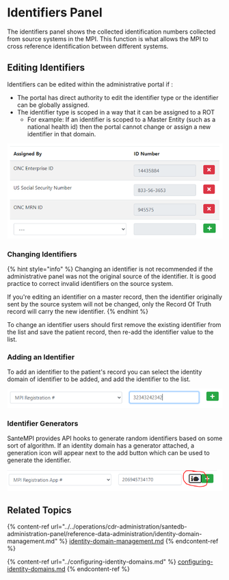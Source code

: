 # Identifiers Panel

The identifiers panel shows the collected identification numbers collected from source systems in the MPI. This function is what allows the MPI to cross reference identification between different systems.

## Editing Identifiers

Identifiers can be edited within the administrative portal if :

* The portal has direct authority to edit the identifier type or the identifier can be globally assigned.
* The identifier type is scoped in a way that it can be assigned to a ROT
  * For example: If an identifier is scoped to a Master Entity (such as a national health id) then the portal cannot change or assign a new identifier in that domain.

![](<../../.gitbook/assets/image (439).png>)

### Changing Identifiers

{% hint style="info" %}
Changing an identifier is not recommended if the administrative panel was not the original source of the identifier. It is good practice to correct invalid identifiers on the source system.&#x20;

If you're editing an identifier on a master record, then the identifier originally sent by the source system will not be changed, only the Record Of Truth record will carry the new identifier.
{% endhint %}

To change an identifier users should first remove the existing identifier from the list and save the patient record, then re-add the identifier value to the list.

### Adding an Identifier

To add an identifier to the patient's record you can select the identity domain of identifier to be added, and add the identifier to the list.

![](<../../.gitbook/assets/image (56).png>)

### Identifier Generators

SanteMPI provides API hooks to generate random identifiers based on some sort of algorithm. If an identity domain has a generator attached, a generation icon will appear next to the add button which can be used to generate the identifier.

![](<../../.gitbook/assets/image (87).png>)

## Related Topics

{% content-ref url="../../operations/cdr-administration/santedb-administration-panel/reference-data-administration/identity-domain-management.md" %}
[identity-domain-management.md](../../operations/cdr-administration/santedb-administration-panel/reference-data-administration/identity-domain-management.md)
{% endcontent-ref %}

{% content-ref url="../configuring-identity-domains.md" %}
[configuring-identity-domains.md](../configuring-identity-domains.md)
{% endcontent-ref %}
